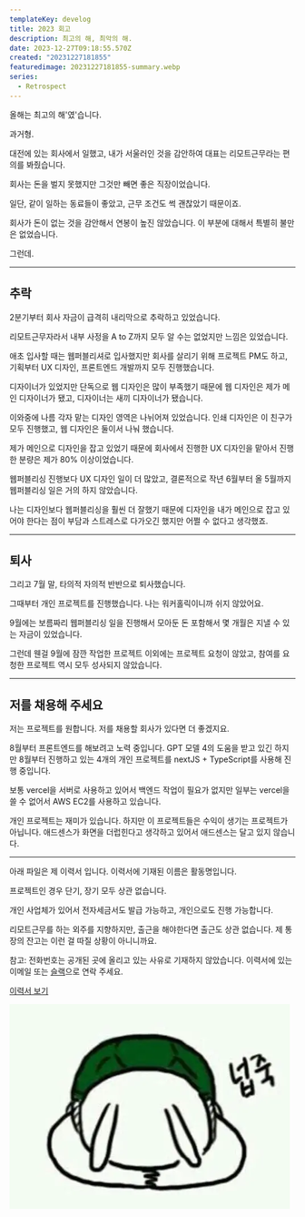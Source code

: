 ```yaml
---
templateKey: develog
title: 2023 회고
description: 최고의 해, 최악의 해.
date: 2023-12-27T09:18:55.570Z
created: "20231227181855"
featuredimage: 20231227181855-summary.webp
series:
  - Retrospect
---
```

올해는 최고의 해'였'습니다.

과거형.

대전에 있는 회사에서 일했고, 내가 서울러인 것을 감안하여 대표는 리모트근무라는 편의를 봐줬습니다.

회사는 돈을 벌지 못했지만 그것만 빼면 좋은 직장이었습니다.

일단, 같이 일하는 동료들이 좋았고, 근무 조건도 썩 괜찮았기 때문이죠.

회사가 돈이 없는 것을 감안해서 연봉이 높진 않았습니다. 이 부분에 대해서 특별히 불만은 없었습니다.

그런데.

- - -

## 추락

2분기부터 회사 자금이 급격히 내리막으로 추락하고 있었습니다.

리모트근무자라서 내부 사정을 A to Z까지 모두 알 수는 없었지만 느낌은 있었습니다.

애초 입사할 때는 웹퍼블리셔로 입사했지만 회사를 살리기 위해 프로젝트 PM도 하고, 기획부터 UX 디자인, 프론트엔드 개발까지 모두 진행했습니다.

디자이너가 있었지만 단독으로 웹 디자인은 많이 부족했기 때문에 웹 디자인은 제가 메인 디자이너가 됐고, 디자이너는 새끼 디자이너가 됐습니다.

이와중에 나름 각자 맡는 디자인 영역은 나뉘어져 있었습니다. 인쇄 디자인은 이 친구가 모두 진행했고, 웹 디자인은 둘이서 나눠 했습니다.

제가 메인으로 디자인을 잡고 있었기 때문에 회사에서 진행한 UX 디자인을 맡아서 진행한 분량은 제가 80% 이상이었습니다.

웹퍼블리싱 진행보다 UX 디자인 일이 더 많았고, 결론적으로 작년 6월부터 올 5월까지 웹퍼블리싱 일은 거의 하지 않았습니다.

나는 디자인보다 웹퍼블리싱을 훨씬 더 잘했기 때문에 디자인을 내가 메인으로 잡고 있어야 한다는 점이 부담과 스트레스로 다가오긴 했지만 어쩔 수 없다고 생각했죠.

- - -

## 퇴사

그리고 7월 말, 타의적 자의적 반반으로 퇴사했습니다.

그때부터 개인 프로젝트를 진행했습니다. 나는 워커홀릭이니까 쉬지 않았어요.

9월에는 보름짜리 웹퍼블리싱 일을 진행해서 모아둔 돈 포함해서 몇 개월은 지낼 수 있는 자금이 있었습니다.

그런데 웬걸 9월에 잠깐 작업한 프로젝트 이외에는 프로젝트 요청이 않았고, 참여를 요청한 프로젝트 역시 모두 성사되지 않았습니다.

- - -

## 저를 채용해 주세요

저는 프로젝트를 원합니다. 저를 채용할 회사가 있다면 더 좋겠지요.

8월부터 프론트엔드를 해보려고 노력 중입니다. GPT 모델 4의 도움을 받고 있긴 하지만 8월부터 진행하고 있는 4개의 개인 프로젝트를 nextJS + TypeScript를 사용해 진행 중입니다.

보통 vercel을 서버로 사용하고 있어서 백엔드 작업이 필요가 없지만 일부는 vercel을 쓸 수 없어서 AWS EC2를 사용하고 있습니다.

개인 프로젝트는 재미가 있습니다. 하지만 이 프로젝트들은 수익이 생기는 프로젝트가 아닙니다. 애드센스가 화면을 더럽힌다고 생각하고 있어서 애드센스는 달고 있지 않습니다.

- - -

아래 파일은 제 이력서 입니다. 이력서에 기재된 이름은 활동명입니다.

프로젝트인 경우 단기, 장기 모두 상관 없습니다.

개인 사업체가 있어서 전자세금서도 발급 가능하고, 개인으로도 진행 가능합니다.

리모트근무를 하는 외주를 지향하지만, 출근을 해야한다면 출근도 상관 없습니다. 제 통장의 잔고는 이런 걸 따질 상황이 아니니까요.

참고: 전화번호는 공개된 곳에 올리고 있는 사유로 기재하지 않았습니다. 이력서에 있는 이메일 또는 [슬랙](https://arisdevelop.slack.com)으로 연락 주세요.

[이력서 보기](https://dev1stud.io/resume.pdf)

![](09ea9a46587745acbaabca150f215419.webp)
